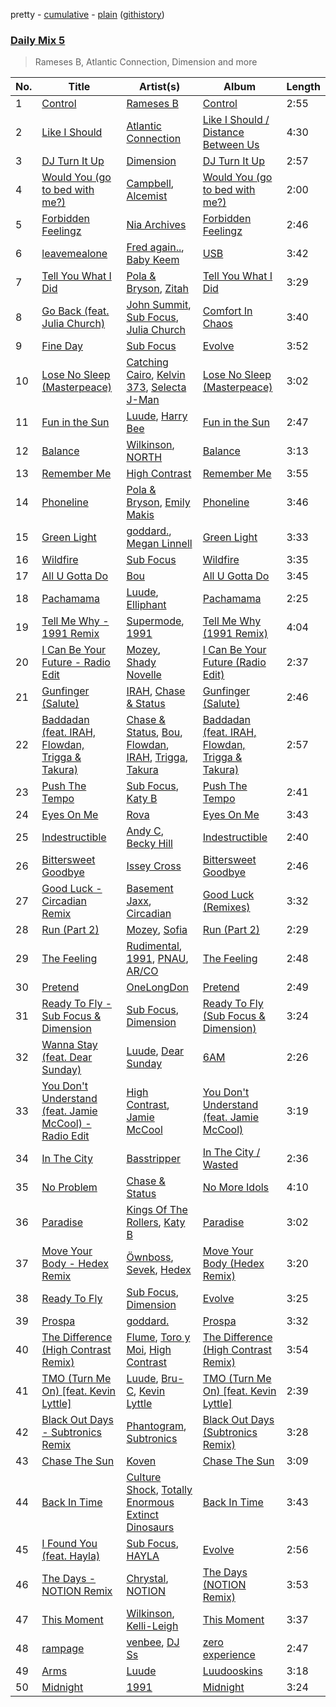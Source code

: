 pretty - [cumulative](/playlists/cumulative/Daily%20Mix%205.md) - [plain](/playlists/plain/37i9dQZF1E36TO0q54WsJv) ([githistory](https://github.githistory.xyz/vitokorn/spotify-playlist-archive/blob/master/playlists/plain/37i9dQZF1E36TO0q54WsJv))
### [Daily Mix 5](https://open.spotify.com/playlist/37i9dQZF1E36TO0q54WsJv)

> Rameses B, Atlantic Connection, Dimension and more

| No. | Title | Artist(s) | Album | Length |
|---|---|---|---|---|
| 1 | [Control](https://open.spotify.com/track/0tjk8L9aFCsH9BlkVAixct) | [Rameses B](https://open.spotify.com/artist/06EfEcjc0vdvI6VNL0soIO) | [Control](https://open.spotify.com/album/1ygUJq7xxvjmEs56MY5Hjl) | 2:55 |
| 2 | [Like I Should](https://open.spotify.com/track/6tFB3SK6IPGez95AQN152q) | [Atlantic Connection](https://open.spotify.com/artist/323BD4mjoLA1ajX6zjIe2q) | [Like I Should / Distance Between Us](https://open.spotify.com/album/3cVo50YqQkzYsw07WLkk43) | 4:30 |
| 3 | [DJ Turn It Up](https://open.spotify.com/track/28r1xYNakXXwcQKIXu9Wjw) | [Dimension](https://open.spotify.com/artist/1QMgre3BHX161ZHtWMUu6S) | [DJ Turn It Up](https://open.spotify.com/album/1POsjSFSyqW21AEn71tdJn) | 2:57 |
| 4 | [Would You (go to bed with me?)](https://open.spotify.com/track/2N8gR2yftrHbZR53U5kYnX) | [Campbell](https://open.spotify.com/artist/5udgXJYWwK7cchnPSKqEkK), [Alcemist](https://open.spotify.com/artist/6WzWO3A5YAYxLVD224S9P0) | [Would You (go to bed with me?)](https://open.spotify.com/album/41f0FqPlL8qM5Dx5LS57j1) | 2:00 |
| 5 | [Forbidden Feelingz](https://open.spotify.com/track/0wrs5ucXutScEWOhdWdGBB) | [Nia Archives](https://open.spotify.com/artist/7BMR0fwtEvzGtK4rNGdoiQ) | [Forbidden Feelingz](https://open.spotify.com/album/5OoEG2axfMGY44nUNMayoW) | 2:46 |
| 6 | [leavemealone](https://open.spotify.com/track/4AA57loUSZKtuHdULvizrc) | [Fred again..](https://open.spotify.com/artist/4oLeXFyACqeem2VImYeBFe), [Baby Keem](https://open.spotify.com/artist/5SXuuuRpukkTvsLuUknva1) | [USB](https://open.spotify.com/album/6CNWkUVb8kLkM3B464RMTx) | 3:42 |
| 7 | [Tell You What I Did](https://open.spotify.com/track/4cdTUcdzvpbVz9BJazc1ou) | [Pola & Bryson](https://open.spotify.com/artist/79PzyYqAyunWsVH4tY4vpr), [Zitah](https://open.spotify.com/artist/134jXtTPAypiWMWs2OozFJ) | [Tell You What I Did](https://open.spotify.com/album/7dkwus9p5TrJ10AO9hKrO0) | 3:29 |
| 8 | [Go Back (feat. Julia Church)](https://open.spotify.com/track/4CfcXnwLf2MUfnjCnqUMvj) | [John Summit](https://open.spotify.com/artist/7kNqXtgeIwFtelmRjWv205), [Sub Focus](https://open.spotify.com/artist/0QaSiI5TLA4N7mcsdxShDO), [Julia Church](https://open.spotify.com/artist/4dHGNdVhBxCJUyMk9dR727) | [Comfort In Chaos](https://open.spotify.com/album/2pHm3ZP2R3phzCYi7ilGN2) | 3:40 |
| 9 | [Fine Day](https://open.spotify.com/track/6z4YwmHuEAQXKrC6KukOoP) | [Sub Focus](https://open.spotify.com/artist/0QaSiI5TLA4N7mcsdxShDO) | [Evolve](https://open.spotify.com/album/6N2cAL092Va3dLV4wKWd6Y) | 3:52 |
| 10 | [Lose No Sleep (Masterpeace)](https://open.spotify.com/track/5i4qgjqnx4R8LGCJwNHPOZ) | [Catching Cairo](https://open.spotify.com/artist/1MW1wqNtF2hNgsPfGDhrHB), [Kelvin 373](https://open.spotify.com/artist/2dfy5XzFykgcuyOaUhMlrD), [Selecta J-Man](https://open.spotify.com/artist/25UCJWhCAOcXmm7i4hLyNP) | [Lose No Sleep (Masterpeace)](https://open.spotify.com/album/5xh4F3zSVaCgX99hjytqjQ) | 3:02 |
| 11 | [Fun in the Sun](https://open.spotify.com/track/3H0u4i0rnjVYnaYlT6hIw1) | [Luude](https://open.spotify.com/artist/20cmhoGvN0eyzhmsHJH1Mg), [Harry Bee](https://open.spotify.com/artist/6ViTpFOyLCDqmWseU2vz4i) | [Fun in the Sun](https://open.spotify.com/album/2galUcRqce0LWecrsJgb3w) | 2:47 |
| 12 | [Balance](https://open.spotify.com/track/3yww2B1N7sKBo2ED9ucJ7u) | [Wilkinson](https://open.spotify.com/artist/6m8itYST9ADjBIYevXSb1r), [NORTH](https://open.spotify.com/artist/5VgqZF1Hh98txNLr04HUVc) | [Balance](https://open.spotify.com/album/5T7H2KzGqnumUVwiQyUC58) | 3:13 |
| 13 | [Remember Me](https://open.spotify.com/track/54ZdrhLCp7vtyg2rvNPZnS) | [High Contrast](https://open.spotify.com/artist/0bxHci3JIhhKA53n8rH3tT) | [Remember Me](https://open.spotify.com/album/4JYRqnPlTXpBKS2bfdnjp5) | 3:55 |
| 14 | [Phoneline](https://open.spotify.com/track/5nCNItjhTUj7MqL3oFHmFc) | [Pola & Bryson](https://open.spotify.com/artist/79PzyYqAyunWsVH4tY4vpr), [Emily Makis](https://open.spotify.com/artist/51ferxocEKt0vjxzUsqyFX) | [Phoneline](https://open.spotify.com/album/5KBDc833eS9lkj1bfCcbaU) | 3:46 |
| 15 | [Green Light](https://open.spotify.com/track/2NCq4BaeSVszbGBc6NGWQJ) | [goddard.](https://open.spotify.com/artist/3yDDYheQFqfhKZXdjFQuuP), [Megan Linnell](https://open.spotify.com/artist/31HmXiJtyTOlEmh5rEl9xI) | [Green Light](https://open.spotify.com/album/0fWqSpPQBuPdRIkpzXFjBB) | 3:33 |
| 16 | [Wildfire](https://open.spotify.com/track/0bqnisRuU2P52pXp3vXWol) | [Sub Focus](https://open.spotify.com/artist/0QaSiI5TLA4N7mcsdxShDO) | [Wildfire](https://open.spotify.com/album/5G64NG1cJVftgUuEk7ox0n) | 3:35 |
| 17 | [All U Gotta Do](https://open.spotify.com/track/1Uk6kqbSTNFBqXACE4Vv6A) | [Bou](https://open.spotify.com/artist/35dxfY1wywqVRUEaVuMm13) | [All U Gotta Do](https://open.spotify.com/album/5eBnGbTjE9gIFh7IC01EEI) | 3:45 |
| 18 | [Pachamama](https://open.spotify.com/track/3lFNDaob5QhwE9oo7J0uNT) | [Luude](https://open.spotify.com/artist/20cmhoGvN0eyzhmsHJH1Mg), [Elliphant](https://open.spotify.com/artist/134GdR5tUtxJrf8cpsfpyY) | [Pachamama](https://open.spotify.com/album/4pyp9BJdIT2rqRiavNpiWL) | 2:25 |
| 19 | [Tell Me Why - 1991 Remix](https://open.spotify.com/track/6tGtFeIO3yYuVvNLAdHU0A) | [Supermode](https://open.spotify.com/artist/7urnl0uH1w3NCoErxw7AUK), [1991](https://open.spotify.com/artist/2IP71LH7CbwddhsEXBI0fy) | [Tell Me Why (1991 Remix)](https://open.spotify.com/album/0mDiTurOmLzCHPSX0qHalL) | 4:04 |
| 20 | [I Can Be Your Future - Radio Edit](https://open.spotify.com/track/2VMvPHXJj2EpkKrKjiFTwT) | [Mozey](https://open.spotify.com/artist/1h8wkWuZQKyDiwbLogtoL0), [Shady Novelle](https://open.spotify.com/artist/6uK0QOsx1haVqi5FoCBLG6) | [I Can Be Your Future (Radio Edit)](https://open.spotify.com/album/4fgi5tdCCyQ2X3GU08E13k) | 2:37 |
| 21 | [Gunfinger (Salute)](https://open.spotify.com/track/30aEleGsSvwoORcXA4mKgT) | [IRAH](https://open.spotify.com/artist/17fY0VRyqRgmqI3dHlE1UU), [Chase & Status](https://open.spotify.com/artist/3jNkaOXasoc7RsxdchvEVq) | [Gunfinger (Salute)](https://open.spotify.com/album/1T0ZCkKD1tLyZ35AHnIL58) | 2:46 |
| 22 | [Baddadan (feat. IRAH, Flowdan, Trigga & Takura)](https://open.spotify.com/track/2ZWmmrWUgDBcPSLihBMvhg) | [Chase & Status](https://open.spotify.com/artist/3jNkaOXasoc7RsxdchvEVq), [Bou](https://open.spotify.com/artist/35dxfY1wywqVRUEaVuMm13), [Flowdan](https://open.spotify.com/artist/07CimrZi5vs9iEao47TNQ4), [IRAH](https://open.spotify.com/artist/17fY0VRyqRgmqI3dHlE1UU), [Trigga](https://open.spotify.com/artist/4LqFJ98PEA7gIrRtviMUmb), [Takura](https://open.spotify.com/artist/4n81jTX3LJ7zxNr6Ss8PkQ) | [Baddadan (feat. IRAH, Flowdan, Trigga & Takura)](https://open.spotify.com/album/2xV74PLdZg5gwA65xGF8cF) | 2:57 |
| 23 | [Push The Tempo](https://open.spotify.com/track/2dkUsfpsB0c394cmFe18Ih) | [Sub Focus](https://open.spotify.com/artist/0QaSiI5TLA4N7mcsdxShDO), [Katy B](https://open.spotify.com/artist/5EUdiv20t58GCS09VMKk7M) | [Push The Tempo](https://open.spotify.com/album/0XfYZGlEQ7KNK8Pcuqh9AN) | 2:41 |
| 24 | [Eyes On Me](https://open.spotify.com/track/3KKJeceQp03hFKTxZ5JkCr) | [Rova](https://open.spotify.com/artist/1uv53JWHsAxxRygGZMsguH) | [Eyes On Me](https://open.spotify.com/album/0koYj7SmLmypt5gZ2wRO7t) | 3:43 |
| 25 | [Indestructible](https://open.spotify.com/track/4SBuL5T5CGhl3k9w7PLf8a) | [Andy C](https://open.spotify.com/artist/75HK7rgkmDMTnWwwmcN53N), [Becky Hill](https://open.spotify.com/artist/4EPJlUEBy49EX1wuFOvtjK) | [Indestructible](https://open.spotify.com/album/11azJx0sq9HvxhC47bJRQ7) | 2:40 |
| 26 | [Bittersweet Goodbye](https://open.spotify.com/track/5RHIevCuoIZcY1AlnJ01fN) | [Issey Cross](https://open.spotify.com/artist/5QrV5Vr4KdsyKtifvD6X1U) | [Bittersweet Goodbye](https://open.spotify.com/album/2n81J4HlMoEImWaC6OLeZh) | 2:46 |
| 27 | [Good Luck - Circadian Remix](https://open.spotify.com/track/58eBuCpZeO5vT8pesakm6G) | [Basement Jaxx](https://open.spotify.com/artist/4YrKBkKSVeqDamzBPWVnSJ), [Circadian](https://open.spotify.com/artist/1YrGu3E2y8jG5JJFlDEWFE) | [Good Luck (Remixes)](https://open.spotify.com/album/4sOXzPgxCwhoTsCIWWaPfE) | 3:32 |
| 28 | [Run (Part 2)](https://open.spotify.com/track/4fHA7LND4vwqDmTGeJ4pw2) | [Mozey](https://open.spotify.com/artist/1h8wkWuZQKyDiwbLogtoL0), [Sofia](https://open.spotify.com/artist/2W9msU9MDgJo9BMgBdEqmb) | [Run (Part 2)](https://open.spotify.com/album/5OtPOcB7CqVhiXujPZuNuK) | 2:29 |
| 29 | [The Feeling](https://open.spotify.com/track/2XwfwHvM8iqvWL5bZWbo86) | [Rudimental](https://open.spotify.com/artist/4WN5naL3ofxrVBgFpguzKo), [1991](https://open.spotify.com/artist/2IP71LH7CbwddhsEXBI0fy), [PNAU](https://open.spotify.com/artist/6n28c9qs9hNGriNa72b26u), [AR/CO](https://open.spotify.com/artist/7mGI9Sd66FqHjIkwzkgbG7) | [The Feeling](https://open.spotify.com/album/3cPlIoKj0mGfn4gOJGf1Ms) | 2:48 |
| 30 | [Pretend](https://open.spotify.com/track/1404JM5TRT2nb31mn4Br8G) | [OneLongDon](https://open.spotify.com/artist/6sSipKrW99O9VlrHJ9ofdh) | [Pretend](https://open.spotify.com/album/4HdAVr6GdZrrcKr0fJBEQ9) | 2:49 |
| 31 | [Ready To Fly - Sub Focus & Dimension](https://open.spotify.com/track/0a2cA9H6KuOsoHLCnjl6YL) | [Sub Focus](https://open.spotify.com/artist/0QaSiI5TLA4N7mcsdxShDO), [Dimension](https://open.spotify.com/artist/1QMgre3BHX161ZHtWMUu6S) | [Ready To Fly (Sub Focus & Dimension)](https://open.spotify.com/album/0Gt9NV2s7pSvP7g2F1nXGc) | 3:24 |
| 32 | [Wanna Stay (feat. Dear Sunday)](https://open.spotify.com/track/0fxPhCN2eRixZxxgzZzwiY) | [Luude](https://open.spotify.com/artist/20cmhoGvN0eyzhmsHJH1Mg), [Dear Sunday](https://open.spotify.com/artist/05GArk2WAfXphqEqjwVAN1) | [6AM](https://open.spotify.com/album/4xI6l2LtSRt7yslMslT0wz) | 2:26 |
| 33 | [You Don't Understand (feat. Jamie McCool) - Radio Edit](https://open.spotify.com/track/6qAHDU8cIqz7XJcQCwNATF) | [High Contrast](https://open.spotify.com/artist/0bxHci3JIhhKA53n8rH3tT), [Jamie McCool](https://open.spotify.com/artist/5QLHxIflbfcyiniywmSNiP) | [You Don't Understand (feat. Jamie McCool)](https://open.spotify.com/album/30kl6S0o6gqDebDB7r5hNI) | 3:19 |
| 34 | [In The City](https://open.spotify.com/track/4U4vRo9EM6DXaLIagwbbMW) | [Basstripper](https://open.spotify.com/artist/1tSiIyp5dxfbEaS0nZGMEl) | [In The City / Wasted](https://open.spotify.com/album/6fD63DrkcebHWfu9a5krd0) | 2:36 |
| 35 | [No Problem](https://open.spotify.com/track/5k3jdIh7BpJaV1DntDQoSD) | [Chase & Status](https://open.spotify.com/artist/3jNkaOXasoc7RsxdchvEVq) | [No More Idols](https://open.spotify.com/album/245j9BaZFuEso2vfLRVnQr) | 4:10 |
| 36 | [Paradise](https://open.spotify.com/track/6EsnKHa5lVI409LXu3PkR6) | [Kings Of The Rollers](https://open.spotify.com/artist/3OHnTiMsWYjSyj52aKmrBP), [Katy B](https://open.spotify.com/artist/5EUdiv20t58GCS09VMKk7M) | [Paradise](https://open.spotify.com/album/42Yeib3dBZYZ8tWXqTOYAZ) | 3:02 |
| 37 | [Move Your Body - Hedex Remix](https://open.spotify.com/track/6FgthnS6GYgLuELf7uRdDz) | [Öwnboss](https://open.spotify.com/artist/37czgDRfGMvgRiUKHvnnhj), [Sevek](https://open.spotify.com/artist/0aOIluXr131XqrXFwFCFGT), [Hedex](https://open.spotify.com/artist/22I9QWygJ2IfxR855VsA3t) | [Move Your Body (Hedex Remix)](https://open.spotify.com/album/09nJrAnPgQU8dLEBj1o1lo) | 3:20 |
| 38 | [Ready To Fly](https://open.spotify.com/track/7DCdoJx9mCpdxcyk5CtbBM) | [Sub Focus](https://open.spotify.com/artist/0QaSiI5TLA4N7mcsdxShDO), [Dimension](https://open.spotify.com/artist/1QMgre3BHX161ZHtWMUu6S) | [Evolve](https://open.spotify.com/album/6N2cAL092Va3dLV4wKWd6Y) | 3:25 |
| 39 | [Prospa](https://open.spotify.com/track/2I8JgYFv95jYcuBHXqIZ5p) | [goddard.](https://open.spotify.com/artist/3yDDYheQFqfhKZXdjFQuuP) | [Prospa](https://open.spotify.com/album/1cRi3Dpbn0guBDJ8IeVg79) | 3:32 |
| 40 | [The Difference (High Contrast Remix)](https://open.spotify.com/track/4q65jVjZI4N5NbolanAtYo) | [Flume](https://open.spotify.com/artist/6nxWCVXbOlEVRexSbLsTer), [Toro y Moi](https://open.spotify.com/artist/6O4EGCCb6DoIiR6B1QCQgp), [High Contrast](https://open.spotify.com/artist/0bxHci3JIhhKA53n8rH3tT) | [The Difference (High Contrast Remix)](https://open.spotify.com/album/4QNVAa1S3o72atiM7UL1pB) | 3:54 |
| 41 | [TMO (Turn Me On) [feat. Kevin Lyttle]](https://open.spotify.com/track/6WwzdsP1Y1bb4NYXpgn5CD) | [Luude](https://open.spotify.com/artist/20cmhoGvN0eyzhmsHJH1Mg), [Bru-C](https://open.spotify.com/artist/7GDrXlpRrdG29o4n0pNR5D), [Kevin Lyttle](https://open.spotify.com/artist/1GaBsp1ICIp1e6udgE7fba) | [TMO (Turn Me On) [feat. Kevin Lyttle]](https://open.spotify.com/album/3RYTWuCl3BNAJSUkIo8Wnv) | 2:39 |
| 42 | [Black Out Days - Subtronics Remix](https://open.spotify.com/track/0Tcy9RRWvcnqepvmVcqv05) | [Phantogram](https://open.spotify.com/artist/1l9d7B8W0IHy3LqWsxP2SH), [Subtronics](https://open.spotify.com/artist/3NJ94iuAmmMjbszODYT6pO) | [Black Out Days (Subtronics Remix)](https://open.spotify.com/album/0Hp4HeunJ2h27zr3zVB3mr) | 3:28 |
| 43 | [Chase The Sun](https://open.spotify.com/track/7kE5SGVpogBX5VXiTgYiRg) | [Koven](https://open.spotify.com/artist/3UCbp6D1lvILlxRJT9LnFa) | [Chase The Sun](https://open.spotify.com/album/1tXlFJklT4d4Jc5TtuWiwc) | 3:09 |
| 44 | [Back In Time](https://open.spotify.com/track/4oIHgZiLmNKEhOUrdx1b4K) | [Culture Shock](https://open.spotify.com/artist/6lp2VnIRXXpC9Wz7hSX6RE), [Totally Enormous Extinct Dinosaurs](https://open.spotify.com/artist/0g3NiCRhEv7M4SEDMrpItN) | [Back In Time](https://open.spotify.com/album/5hufQOkvk97x1ZfeNUsIKl) | 3:43 |
| 45 | [I Found You (feat. Hayla)](https://open.spotify.com/track/3okzjbfNE8uagng0tHfB02) | [Sub Focus](https://open.spotify.com/artist/0QaSiI5TLA4N7mcsdxShDO), [HAYLA](https://open.spotify.com/artist/4yX6mpMyBGf9UfvBB8JJrc) | [Evolve](https://open.spotify.com/album/6N2cAL092Va3dLV4wKWd6Y) | 2:56 |
| 46 | [The Days - NOTION Remix](https://open.spotify.com/track/2FAZskT9yRjp2Oow9szJD8) | [Chrystal](https://open.spotify.com/artist/5bQ3wFgekuIMIcWJuxkqLK), [NOTION](https://open.spotify.com/artist/1uRVM0wBdtyEuU582EeKJM) | [The Days (NOTION Remix)](https://open.spotify.com/album/15gT6ikjvzrlIxQ5eTpqLJ) | 3:53 |
| 47 | [This Moment](https://open.spotify.com/track/1rVZhssI5CYGxv8WHs3JAu) | [Wilkinson](https://open.spotify.com/artist/6m8itYST9ADjBIYevXSb1r), [Kelli-Leigh](https://open.spotify.com/artist/0m6f0nNS9GEq41eIJ288ff) | [This Moment](https://open.spotify.com/album/1bwuwqMc5bESJgVQ1SKQKn) | 3:37 |
| 48 | [rampage](https://open.spotify.com/track/2E5MrNoJuqwBhhxIp5v8F2) | [venbee](https://open.spotify.com/artist/4UWWa5dKgTLAx8mv6Ju6X1), [DJ Ss](https://open.spotify.com/artist/6hCo4lPE8hHJydoluW7luI) | [zero experience](https://open.spotify.com/album/1WsyR6Rubboirjmw69zHc0) | 2:47 |
| 49 | [Arms](https://open.spotify.com/track/4ILGJeCeCuVhExxL3XY7Q5) | [Luude](https://open.spotify.com/artist/20cmhoGvN0eyzhmsHJH1Mg) | [Luudooskins](https://open.spotify.com/album/3fAVfbOPjVsdb6mlvdAA0o) | 3:18 |
| 50 | [Midnight](https://open.spotify.com/track/5CNH1fectMnNkRmq6hMmIN) | [1991](https://open.spotify.com/artist/2IP71LH7CbwddhsEXBI0fy) | [Midnight](https://open.spotify.com/album/75InxEX0N1ZKyROhMNhil2) | 3:24 |